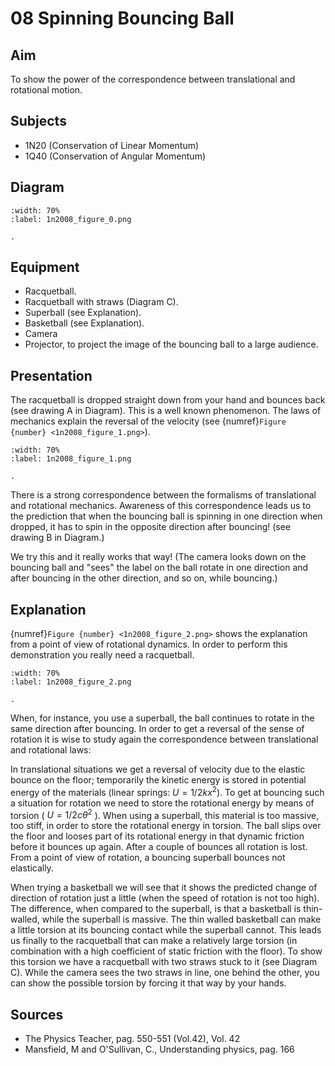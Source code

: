 # 08 Spinning Bouncing Ball 
    
## Aim   
 To show the power of the correspondence between translational and rotational motion.    
  
## Subjects   
* 1N20 (Conservation of Linear Momentum) 
* 1Q40 (Conservation of Angular Momentum)   

## Diagram
   
```{figure} figures/figure_0.png  
:width: 70%  
:label: 1n2008_figure_0.png  

. 
```

## Equipment
 *  Racquetball. 
 *  Racquetball with straws (Diagram C). 
 *  Superball (see Explanation). 
 *  Basketball (see Explanation). 
 *  Camera 
 *  Projector, to project the image of the bouncing ball to a large audience.
     
  
## Presentation   
 The racquetball is dropped straight down from your hand and bounces back (see drawing A in Diagram). This is a well known phenomenon. The laws of mechanics explain the reversal of the velocity (see {numref}`Figure {number} <1n2008_figure_1.png>`).     
```{figure} figures/figure_1.png  
:width: 70%  
:label: 1n2008_figure_1.png  

. 
```
There is a strong correspondence between the formalisms of translational and rotational mechanics. Awareness of this correspondence leads us to the prediction that when the bouncing ball is spinning in one direction when dropped, it has to spin in the opposite direction after bouncing! (see drawing B in Diagram.)

We try this and it really works that way! (The camera looks down on the bouncing ball and "sees" the label on the ball rotate in one direction and after bouncing in the other direction, and so on, while bouncing.)  
  
## Explanation   
{numref}`Figure {number} <1n2008_figure_2.png>` shows the explanation from a point of view of rotational dynamics. In order to perform this demonstration you really need a racquetball.     

```{figure} figures/figure_2.png  
:width: 70%  
:label: 1n2008_figure_2.png  

. 
```
When, for instance, you use a superball, the ball continues to rotate in the same direction after bouncing. In order to get a reversal of the sense of rotation it is wise to study again the correspondence between translational and rotational laws: 

In translational situations we get a reversal of velocity due to the elastic bounce on the floor; temporarily the kinetic energy is stored in potential energy of the materials (linear springs: $U=1 / 2 k x^{2}$). To get at bouncing such a situation for rotation we need to store the rotational energy by means of torsion ( $U=1 / 2 c \theta^{2}$ ). When using a superball, this material is too massive, too stiff, in order to store the rotational energy in torsion. The ball slips over the floor and looses part of its rotational energy in that dynamic friction before it bounces up again. After a couple of bounces all rotation is lost. From a point of view of rotation, a bouncing superball bounces not elastically.

When trying a basketball we will see that it shows the predicted change of direction of rotation just a little (when the speed of rotation is not too high). The difference, when compared to the superball, is that a basketball is thin-walled, while the superball is massive. The thin walled basketball can make a little torsion at its bouncing contact while the superball cannot. This leads us finally to the racquetball that can make a relatively large torsion (in combination with a high coefficient of static friction with the floor). To show this torsion we have a racquetball with two straws stuck to it (see Diagram C). While the camera sees the two straws in line, one behind the other, you can show the possible torsion by forcing it that way by your hands.

## Sources
 *  The Physics Teacher, pag. 550-551 (Vol.42), Vol. 42 
 *  Mansfield, M and O'Sullivan, C., Understanding physics, pag. 166
  